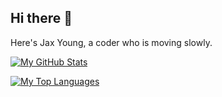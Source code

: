 ## Hi there 👋

Here's Jax Young, a coder who is moving slowly.

[![My GitHub Stats](https://github-readme-stats.vercel.app/api?username=jaxvanyang&theme=tokyonight&show_icons=true)](https://github.com/anuraghazra/github-readme-stats)

[![My Top Languages](https://github-readme-stats.vercel.app/api/top-langs/?username=jaxvanyang&layout=compact&theme=tokyonight&langs_count=20&exclude_repos=homework)](https://github.com/anuraghazra/github-readme-stats)
